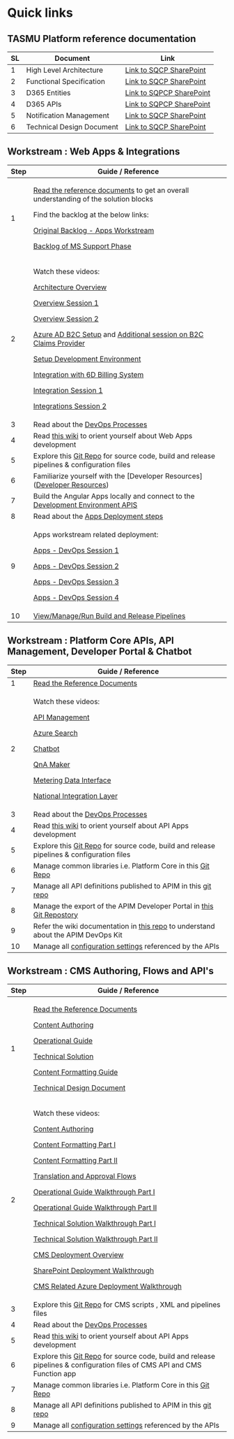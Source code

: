 # Quick links


## **TASMU Platform** reference documentation 
| SL | Document  | Link |
|--|--|--|
| 1 | High Level Architecture  | [Link to SQCP SharePoint](https://tasmusqcp.sharepoint.com/:w:/r/sites/TASMU-CentralPlatformPMO/Shared%20Documents/General/04.%20Deliverables/02.%20External%20-%20MoTC%20Deliverables/S06_Sprint%206%20Deliverables/B12_S6_D10_MA_Central%20Platform%20High%20Level%20Solution%20Architecture%20%26%20Design/B12_S6_D10_MA_Central%20Platform%20High%20Level%20Solution%20Architecture%20%26%20Design_V0.20.docx?d=w3a217e97bf984f30bf5487efa2646604&csf=1&web=1&e=rV3V0x) |
| 2 | Functional Specification  | [Link to SQCP SharePoint](https://tasmusqcp.sharepoint.com/:w:/r/sites/TASMU-CentralPlatformPMO/Shared%20Documents/General/04.%20Deliverables/02.%20External%20-%20MoTC%20Deliverables/S06_Sprint%206%20Deliverables/B12_S6_D12_MI_Technical%20Design%20Document/B12_S6_D12_MI_Funtional%20Specification%20Document%20(Technical%20Design)_V0.6.docx?d=wf7e8a8b02cff45ecace86d7d1ee56b8a&csf=1&web=1&e=T8VgfS) |
|3|D365 Entities| [Link to SQPCP SharePoint](https://tasmusqcp.sharepoint.com/:w:/r/sites/TASMU-CentralPlatformPMO/Shared%20Documents/General/04.%20Deliverables/02.%20External%20-%20MoTC%20Deliverables/S00_Sprint%200%20Deliverables/Sprint%200%20-%20Final%20Submission/B12_S0_D5_MI_Functional%20Specification%20Documents_V0.5/B12_S0_D5_MI_Appendix%20C%20-%20(D365CE%20ENTITIES).docx?d=w469094b5d24243baa43f0c00e5729c7b&csf=1&web=1&e=fzitwH)|
|4|D365 APIs| [Link to SQPCP SharePoint](https://tasmusqcp.sharepoint.com/:w:/r/sites/TASMU-CentralPlatformPMO/Shared%20Documents/General/04.%20Deliverables/02.%20External%20-%20MoTC%20Deliverables/S00_Sprint%200%20Deliverables/Sprint%200%20-%20Final%20Submission/B12_S0_D5_MI_Functional%20Specification%20Documents_V0.5/B12_S0_D5_MI_Appendix%20F%20-%20(D365CE%20API%27S).docx?d=w2592c025610d483c89ae79edd6fe00f2&csf=1&web=1&e=9q67gw)|
|5|Notification Management| [Link to SQCP SharePoint](https://tasmusqcp.sharepoint.com/:w:/r/sites/TASMU-CentralPlatformPMO/Shared%20Documents/General/04.%20Deliverables/02.%20External%20-%20MoTC%20Deliverables/S00_Sprint%200%20Deliverables/Sprint%200%20-%20Final%20Submission/B12_S0_D5_MI_Functional%20Specification%20Documents_V0.5/B12_S0_D5_MI_Appendix%20D%20-%20(NOTIFICATION%20MANAGEMENT).docx?d=wa64648bb25ff48c79e6d495c676f4be6&csf=1&web=1&e=zoM2bi) |
|6|Technical Design Document|[Link to SQCP SharePoint](https://tasmusqcp.sharepoint.com/:w:/r/sites/TASMU-CentralPlatformPMO/Shared%20Documents/General/04.%20Deliverables/02.%20External%20-%20MoTC%20Deliverables/S06_Sprint%206%20Deliverables/B12_S6_D12_MI_Technical%20Design%20Document/B12_S6_D12_MI_Technical%20Design%20Document_V0.6.docx?d=w0022bee71a9047799d9c3690d38005ea&csf=1&web=1&e=1YzTXt)|
## Workstream : Web Apps & Integrations
|Step| Guide / Reference |
|--|--|
|1|<p> [Read the reference documents](/Overview/KT-&-Onboarding) to get an overall understanding of the solution blocks</p><p>Find the backlog at the below links:</p><p>[Original Backlog - Apps Workstream](https://dev.azure.com/tasmucp/TASMU%20Central%20Platform/_backlogs/backlog/TASMU%20MS%20Apps%20Workstream/Epics)</p><p>[Backlog of MS Support Phase](https://dev.azure.com/tasmucp/TASMU%20MSI/_queries/folder/fe73a53c-05d0-4289-afa4-6ec18c61d1c4/)</p>|
|2| <p>Watch these videos:</p><p>[Architecture Overview](https://tasmusqcp.sharepoint.com/sites/TASMU-CentralPlatformPMO/Shared%20Documents/General/05.%20Workstreams/07.%20Microsoft/Apps/KT%20Recordings/TASMU%20KT%20Sessions%20__%20Architectural%20Walk-through%20%20(Apps%20Workstream).mp4)</p><p>[Overview Session 1](https://tasmusqcp.sharepoint.com/sites/TASMU-CentralPlatformPMO/Shared%20Documents/General/05.%20Workstreams/07.%20Microsoft/Apps/KT%20Recordings/TASMU%20KT%20Sessions%20__%20Portal-1%20%20(Apps%20Workstream).mp4)</p><p>[Overview Session 2](https://tasmusqcp.sharepoint.com/sites/TASMU-CentralPlatformPMO/Shared%20Documents/General/05.%20Workstreams/07.%20Microsoft/Apps/KT%20Recordings/TASMU%20KT%20Sessions%20__%20Portal-2%20%20(Apps%20Workstream).mp4)</p><p>[Azure AD B2C Setup](https://tasmusqcp.sharepoint.com/sites/TASMU-CentralPlatformPMO/Shared%20Documents/General/05.%20Workstreams/07.%20Microsoft/Apps/KT%20Recordings/TASMU%20KT%20Sessions%20__%20Azure%20AD%20B2C%20%20(Apps%20Workstream).mp4) and  [Additional session on B2C Claims Provider](https://tasmusqcp.sharepoint.com/sites/TASMU-CentralPlatformPMO/Shared%20Documents/General/05.%20Workstreams/07.%20Microsoft/Apps/KT%20Recordings/Additional%20KT%20Session%20-%20%20Claims%20Providers%20_%20Azure%20AD%20B2C.mp4) </p><p>[Setup Development Environment](https://tasmusqcp.sharepoint.com/sites/TASMU-CentralPlatformPMO/Shared%20Documents/General/05.%20Workstreams/07.%20Microsoft/Apps/KT%20Recordings/TASMU%20KT%20Sessions%20_%20Dev%20environment%20setup%2020210330.mp4)</p><p>[Integration with 6D Billing System](https://tasmusqcp.sharepoint.com/sites/TASMU-CentralPlatformPMO/Shared%20Documents/General/05.%20Workstreams/07.%20Microsoft/Apps/KT%20Recordings/TASMU%20KT%20Sessions_6D%20Integration.mp4)</p><p>[Integration Session 1](https://tasmusqcp.sharepoint.com/sites/TASMU-CentralPlatformPMO/Shared%20Documents/General/05.%20Workstreams/07.%20Microsoft/Apps/KT%20Recordings/TASMU%20KT%20Sessions%20__%20Integrations-1%20%20(Apps%20Workstream).mp4)</p><p>[Integrations Session 2](https://tasmusqcp.sharepoint.com/sites/TASMU-CentralPlatformPMO/Shared%20Documents/General/05.%20Workstreams/07.%20Microsoft/Apps/KT%20Recordings/TASMU%20KT%20Sessions%20__%20Integrations-2%20%20(Apps%20Workstream).mp4)</p>|
|3|Read about the [DevOps Processes](/Overview/Process)|
|4| Read [this wiki](https://dev.azure.com/tasmucp/TASMU%20Central%20Platform/_git/web-apps?path=%2FREADME.md&_a=preview) to orient yourself about Web Apps development |
|5| Explore this [Git Repo](https://dev.azure.com/tasmucp/TASMU%20Central%20Platform/_git/web-apps) for source code, build and release pipelines & configuration files|
|6|Familiarize yourself with the [Developer Resources]([Developer Resources](/Overview/Developer-Resources))|
|7|Build the Angular Apps locally and connect to the [Development Environment APIS](https://dev.azure.com/tasmucp/TASMU%20Central%20Platform/_wiki/wikis/TASMU-Central-Platform.wiki/138/Non-Prod-Environments)|
|8|Read about the [Apps Deployment steps](/Overview/DevOps)|
|9| <p>Apps workstream related deployment:</p><p>[Apps - DevOps Session 1](https://tasmusqcp.sharepoint.com/sites/TASMU-CentralPlatformPMO/Shared%20Documents/General/05.%20Workstreams/07.%20Microsoft/Apps/KT%20Recordings/TASMU%20KT%20Sessions%20__%20DevOps-1%20%20(Apps%20Workstream).mp4)</p><p>[Apps - DevOps Session 2](https://tasmusqcp.sharepoint.com/sites/TASMU-CentralPlatformPMO/Shared%20Documents/General/05.%20Workstreams/07.%20Microsoft/Apps/KT%20Recordings/TASMU%20KT%20Sessions%20__%20DevOps-2%20%20(Apps%20Workstream).mp4)</p><p>[Apps - DevOps Session 3](https://tasmusqcp.sharepoint.com/sites/TASMU-CentralPlatformPMO/Shared%20Documents/General/05.%20Workstreams/07.%20Microsoft/Apps/KT%20Recordings/TASMU%20KT%20Sessions%20__%20DevOps-3%20%20(Apps%20Workstream).mp4)</p><p>[Apps - DevOps Session 4](https://tasmusqcp.sharepoint.com/sites/TASMU-CentralPlatformPMO/Shared%20Documents/General/05.%20Workstreams/07.%20Microsoft/Apps/KT%20Recordings/TASMU%20KT%20Sessions%20__%20DevOps%20Follow-up%20Session%20%20(Apps%20Workstream).mp4)</p>|
|10|[View/Manage/Run Build and Release Pipelines](https://dev.azure.com/tasmucp/TASMU%20Central%20Platform/_build)|
## Workstream : Platform Core APIs, API Management, Developer Portal & Chatbot
|Step| Guide / Reference |
|--|--|
|1| [Read the Reference Documents](/Overview/KT-&-Onboarding) |
|2|<p>Watch these videos:</p><p>[API Management](https://tasmusqcp.sharepoint.com/sites/TASMU-CentralPlatformPMO/Shared%20Documents/General/05.%20Workstreams/07.%20Microsoft/Apps/KT%20Recordings/Tasmu%20APIM%20portal%20sync%20up.mp4)</p><p>[Azure Search](https://tasmusqcp.sharepoint.com/sites/TASMU-CentralPlatformPMO/Shared%20Documents/General/05.%20Workstreams/07.%20Microsoft/Apps/KT%20Recordings/TASMU%20KT%20Sessions%20__%20Azure%20Search%20(Apps%20Workstream).mp4)</p><p>[Chatbot](https://tasmusqcp.sharepoint.com/sites/TASMU-CentralPlatformPMO/Shared%20Documents/General/05.%20Workstreams/07.%20Microsoft/Apps/KT%20Recordings/TASMU%20KT%20Sessions%20__%20Chatbot%20%20(Apps%20Workstream).mp4)</p><p>[QnA Maker](https://tasmusqcp.sharepoint.com/sites/TASMU-CentralPlatformPMO/Shared%20Documents/General/05.%20Workstreams/07.%20Microsoft/Apps/KT%20Recordings/TASMU%20KT%20Sessions_QnA%20Maker%20-2%20(Apps%20Workstream).mp4)</p><p>[Metering Data Interface](https://tasmusqcp.sharepoint.com/sites/TASMU-CentralPlatformPMO/Shared%20Documents/General/05.%20Workstreams/07.%20Microsoft/Apps/KT%20Recordings/TASMU%20KT%20Sessions%20__%20Metering%20Data%20Interface%20(Apps%20Workstream).mp4)</p><p>[National Integration Layer](https://tasmusqcp.sharepoint.com/sites/TASMU-CentralPlatformPMO/Shared%20Documents/General/05.%20Workstreams/07.%20Microsoft/Apps/KT%20Recordings/TASMU%20KT%20Sessions%20__%20Event%20grid%20(National%20Integration%20Layer)%20(Apps%20Workstream).mp4)</p>|
|3|Read about the [DevOps Processes](/Overview/Process)|
|4| Read [this wiki](https://dev.azure.com/tasmucp/TASMU%20Central%20Platform/_git/platform-apis) to orient yourself about API Apps development |
|5| Explore this [Git Repo](https://dev.azure.com/tasmucp/TASMU%20Central%20Platform/_git/platform-apis) for source code, build and release pipelines & configuration files|
|6|Manage common libraries i.e. Platform Core in this [Git Repo](https://dev.azure.com/tasmucp/TASMU%20Central%20Platform/_git/platform-core) |
|7|Manage all API definitions published to APIM in this [git repo](https://dev.azure.com/tasmucp/TASMU%20Central%20Platform/_git/apim-api-config)|
|8|Manage the export of the APIM Developer Portal in [this Git Repostory](https://dev.azure.com/tasmucp/TASMU%20Central%20Platform/_git/apim-devportal)|
|9|Refer the wiki documentation in [this repo](https://dev.azure.com/tasmucp/TASMU%20Central%20Platform/_git/apim-devopskit) to understand about the APIM DevOps Kit|
|10| Manage all [configuration settings](https://dev.azure.com/tasmucp/TASMU%20Central%20Platform/_git/infra?path=%2FScripts%2FAppConfigurations) referenced by the APIs|

## Workstream : CMS Authoring, Flows and API's
|Step| Guide / Reference |
|--|--|
|1|<p> [Read the Reference Documents](/Overview/KT-&-Onboarding)</p><p>[Content Authoring](https://tasmusqcp.sharepoint.com/:p:/s/TASMU-CentralPlatformPMO/ESBTQor3mF9PpeD_tCXLZiwBxSdiZ3KCN0N6PuwsVo0e6g?e=QLNCnY)</p><p>[Operational Guide](https://tasmusqcp.sharepoint.com/:w:/s/TASMU-CentralPlatformPMO/ERL9EE4bDslCqeWgqRC_r_sBCGjPDBlg9qZ6A7cDw_c5IQ?e=jJb6Up)</p><p>[Technical Solution](https://tasmusqcp.sharepoint.com/:p:/s/TASMU-CentralPlatformPMO/EUGRkqGHWYlNtT26QqWV_LwBqWeIhtoQYp2IwzcVyjKPVA?e=U3yoa9)</p><p>[Content Formatting Guide](https://tasmusqcp.sharepoint.com/:w:/s/TASMU-CentralPlatformPMO/EV077qSrtydIk2lb8tifJeIB5unPuZB70p8eANsn6L2bdw?e=7X1HjI)</p><p>[Technical Design Document](https://tasmusqcp.sharepoint.com/:w:/s/TASMU-CentralPlatformPMO/EShKNKVzzdZMneC4qZrBTLIBGbhNeq5bKd49BeV8GdbEMQ?e=xXvvOr)</p> |
|2|<p>Watch these videos:</p><p>[Content Authoring](https://tasmusqcp.sharepoint.com/sites/TASMU-CentralPlatformPMO/Shared%20Documents/General/05.%20Workstreams/07.%20Microsoft/Modern%20Workplace%20(CMS)/CMS%20Content%20Authoring/CMS%20Content%20Authoring.mp4)</p><p>[Content Formatting Part I](https://tasmusqcp.sharepoint.com/sites/TASMU-CentralPlatformPMO/Shared%20Documents/General/05.%20Workstreams/07.%20Microsoft/Modern%20Workplace%20(CMS)/CMS%20Content%20Authoring/TASMU_%20CMS_%20Content%20Managers_%20Content%20Formatting.mp4)</p><p>[Content Formatting Part II](https://tasmusqcp.sharepoint.com/:v:/s/TASMU-CentralPlatformPMO/ERjYXLNMZVxGqjUjwEijdGABjSSGR0wPsMgmPQFdTZk8Ww?e=HFpffv)</p><p>[ Translation and Approval Flows](https://tasmusqcp.sharepoint.com/:v:/s/TASMU-CentralPlatformPMO/ERjYXLNMZVxGqjUjwEijdGABjSSGR0wPsMgmPQFdTZk8Ww?e=HFpffv)</p><p>[Operational Guide Walkthrough Part I](https://tasmusqcp.sharepoint.com/:v:/s/TASMU-CentralPlatformPMO/ERjYXLNMZVxGqjUjwEijdGABjSSGR0wPsMgmPQFdTZk8Ww?e=HFpffv)</p><p>[Operational Guide Walkthrough Part II](https://tasmusqcp.sharepoint.com/:v:/s/TASMU-CentralPlatformPMO/EaIPk8DaaMJNrRqouAHLZ34Bd5bcORdcFWKKQhN7iHlj0A?e=fcSRS3)</p><p>[Technical Solution Walkthrough Part I](https://tasmusqcp.sharepoint.com/:v:/s/TASMU-CentralPlatformPMO/EaIPk8DaaMJNrRqouAHLZ34Bd5bcORdcFWKKQhN7iHlj0A?e=fcSRS3)</p><p>[Technical Solution Walkthrough Part II](https://tasmusqcp.sharepoint.com/:v:/s/TASMU-CentralPlatformPMO/EeGTY89mXvRMrqLoZwRA058BgYudkK4cwLzLG2Gd6a07Mw?e=IIInkW)</p><p>[CMS Deployment Overview](https://tasmusqcp.sharepoint.com/sites/TASMU-CentralPlatformPMO/Shared%20Documents/Forms/AllItems.aspx?id=%2Fsites%2FTASMU%2DCentralPlatformPMO%2FShared%20Documents%2FGeneral%2F05%2E%20Workstreams%2F07%2E%20Microsoft%2FModern%20Workplace%20%28CMS%29%2FCMS%20Deployment%20KT%2FUAT%20Deployment%2FCMS%20UAT%20Deployment%20Walkthrough%2Emp4&parent=%2Fsites%2FTASMU%2DCentralPlatformPMO%2FShared%20Documents%2FGeneral%2F05%2E%20Workstreams%2F07%2E%20Microsoft%2FModern%20Workplace%20%28CMS%29%2FCMS%20Deployment%20KT%2FUAT%20Deployment)</p><p>[SharePoint Deployment Walkthrough](https://tasmusqcp.sharepoint.com/:v:/s/TASMU-CentralPlatformPMO/EdV817zjTvlCjFYLLsyA6IgBwxXsAmEyQyfuysFFHG-gYw?e=DSuDwO)</p><p>[CMS Related Azure Deployment Walkthrough](https://tasmusqcp.sharepoint.com/:v:/s/TASMU-CentralPlatformPMO/ET2ksRpbUNNBsYUnTecEmEcB_VWPKDj06L9NGFPny-tMMw?e=io7sJo)</p>|
|3|Explore this [Git Repo](https://dev.azure.com/TASMUCP/TASMU%20Central%20Platform/_git/infra?path=/Scripts/CMS) for CMS scripts , XML and pipelines files|
|4|Read about the [DevOps Processes](/Overview/Process)|
|5| Read [this wiki](https://dev.azure.com/tasmucp/TASMU%20Central%20Platform/_git/platform-apis) to orient yourself about API Apps development |
|6| Explore this [Git Repo](https://dev.azure.com/tasmucp/TASMU%20Central%20Platform/_git/platform-apis) for source code, build and release pipelines & configuration files of CMS API and CMS Function app|
|7|Manage common libraries i.e. Platform Core in this [Git Repo](https://dev.azure.com/tasmucp/TASMU%20Central%20Platform/_git/platform-core) |
|8|Manage all API definitions published to APIM in this [git repo](https://dev.azure.com/tasmucp/TASMU%20Central%20Platform/_git/apim-api-config)|
|9| Manage all [configuration settings](https://dev.azure.com/tasmucp/TASMU%20Central%20Platform/_git/infra?path=%2FScripts%2FAppConfigurations) referenced by the APIs|